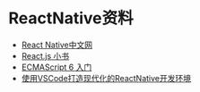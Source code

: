 # ReactNative资料
* [React Native中文网](https://reactnative.cn)
* [React.js 小书](http://huziketang.mangojuice.top/books/react)
* [ECMAScript 6 入门](http://es6.ruanyifeng.com)
* [使用VSCode打造现代化的ReactNative开发环境](https://github.com/le0zh/blog/issues/1)

